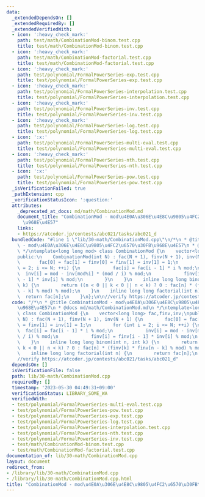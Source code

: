 ```yaml
---
data:
  _extendedDependsOn: []
  _extendedRequiredBy: []
  _extendedVerifiedWith:
  - icon: ':heavy_check_mark:'
    path: test/math/CombinationMod-binom.test.cpp
    title: test/math/CombinationMod-binom.test.cpp
  - icon: ':heavy_check_mark:'
    path: test/math/CombinationMod-factorial.test.cpp
    title: test/math/CombinationMod-factorial.test.cpp
  - icon: ':heavy_check_mark:'
    path: test/polynomial/FormalPowerSeries-exp.test.cpp
    title: test/polynomial/FormalPowerSeries-exp.test.cpp
  - icon: ':heavy_check_mark:'
    path: test/polynomial/FormalPowerSeries-interpolation.test.cpp
    title: test/polynomial/FormalPowerSeries-interpolation.test.cpp
  - icon: ':heavy_check_mark:'
    path: test/polynomial/FormalPowerSeries-inv.test.cpp
    title: test/polynomial/FormalPowerSeries-inv.test.cpp
  - icon: ':heavy_check_mark:'
    path: test/polynomial/FormalPowerSeries-log.test.cpp
    title: test/polynomial/FormalPowerSeries-log.test.cpp
  - icon: ':x:'
    path: test/polynomial/FormalPowerSeries-multi-eval.test.cpp
    title: test/polynomial/FormalPowerSeries-multi-eval.test.cpp
  - icon: ':heavy_check_mark:'
    path: test/polynomial/FormalPowerSeries-nth.test.cpp
    title: test/polynomial/FormalPowerSeries-nth.test.cpp
  - icon: ':x:'
    path: test/polynomial/FormalPowerSeries-pow.test.cpp
    title: test/polynomial/FormalPowerSeries-pow.test.cpp
  _isVerificationFailed: true
  _pathExtension: cpp
  _verificationStatusIcon: ':question:'
  attributes:
    _deprecated_at_docs: md/math/CombinationMod.md
    document_title: "CombinationMod - mod\u4E0A\u306E\u4E8C\u9805\u4FC2\u6570\u30FB\
      \u968E\u4E57"
    links:
    - https://atcoder.jp/contests/abc021/tasks/abc021_d
  bundledCode: "#line 1 \"lib/30-math/CombinationMod.cpp\"\n/*\n * @title CombinationMod\
    \ - mod\u4E0A\u306E\u4E8C\u9805\u4FC2\u6570\u30FB\u968E\u4E57\n * @docs md/math/CombinationMod.md\n\
    \ */\ntemplate<long long mod> class CombinationMod {\n    vector<long long> fac,finv,inv;\n\
    public:\n    CombinationMod(int N) : fac(N + 1), finv(N + 1), inv(N + 1) {\n \
    \       fac[0] = fac[1] = finv[0] = finv[1] = inv[1] = 1;\n        for (int i\
    \ = 2; i <= N; ++i) {\n            fac[i] = fac[i - 1] * i % mod;\n          \
    \  inv[i] = mod - inv[mod%i] * (mod / i) % mod;\n            finv[i] = finv[i\
    \ - 1] * inv[i] % mod;\n        }\n    }\n    inline long long binom(int n, int\
    \ k) {\n        return ((n < 0 || k < 0 || n < k) ? 0 : fac[n] * (finv[k] * finv[n\
    \ - k] % mod) % mod);\n    }\n    inline long long factorial(int n) {\n      \
    \  return fac[n];\n    }\n};\n\n//verify https://atcoder.jp/contests/abc021/tasks/abc021_d\n"
  code: "/*\n * @title CombinationMod - mod\u4E0A\u306E\u4E8C\u9805\u4FC2\u6570\u30FB\
    \u968E\u4E57\n * @docs md/math/CombinationMod.md\n */\ntemplate<long long mod>\
    \ class CombinationMod {\n    vector<long long> fac,finv,inv;\npublic:\n    CombinationMod(int\
    \ N) : fac(N + 1), finv(N + 1), inv(N + 1) {\n        fac[0] = fac[1] = finv[0]\
    \ = finv[1] = inv[1] = 1;\n        for (int i = 2; i <= N; ++i) {\n          \
    \  fac[i] = fac[i - 1] * i % mod;\n            inv[i] = mod - inv[mod%i] * (mod\
    \ / i) % mod;\n            finv[i] = finv[i - 1] * inv[i] % mod;\n        }\n\
    \    }\n    inline long long binom(int n, int k) {\n        return ((n < 0 ||\
    \ k < 0 || n < k) ? 0 : fac[n] * (finv[k] * finv[n - k] % mod) % mod);\n    }\n\
    \    inline long long factorial(int n) {\n        return fac[n];\n    }\n};\n\n\
    //verify https://atcoder.jp/contests/abc021/tasks/abc021_d"
  dependsOn: []
  isVerificationFile: false
  path: lib/30-math/CombinationMod.cpp
  requiredBy: []
  timestamp: '2023-05-30 04:49:31+09:00'
  verificationStatus: LIBRARY_SOME_WA
  verifiedWith:
  - test/polynomial/FormalPowerSeries-multi-eval.test.cpp
  - test/polynomial/FormalPowerSeries-pow.test.cpp
  - test/polynomial/FormalPowerSeries-exp.test.cpp
  - test/polynomial/FormalPowerSeries-log.test.cpp
  - test/polynomial/FormalPowerSeries-interpolation.test.cpp
  - test/polynomial/FormalPowerSeries-nth.test.cpp
  - test/polynomial/FormalPowerSeries-inv.test.cpp
  - test/math/CombinationMod-binom.test.cpp
  - test/math/CombinationMod-factorial.test.cpp
documentation_of: lib/30-math/CombinationMod.cpp
layout: document
redirect_from:
- /library/lib/30-math/CombinationMod.cpp
- /library/lib/30-math/CombinationMod.cpp.html
title: "CombinationMod - mod\u4E0A\u306E\u4E8C\u9805\u4FC2\u6570\u30FB\u968E\u4E57"
---
```

